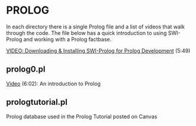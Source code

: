 # PROLOG

In each directory there is a single Prolog file and a list of videos that walk through the code.  The file below has a quick introduction to using SWI-Prolog and working with a Prolog factbase.

[VIDEO: Downloading & Installing SWI-Prolog for Prolog Development](https://youtu.be/FE1d5vauTlU) (5:49)

## prolog0.pl

[Video](https://youtu.be/4R-lBsQhUeM) (6:02): An introduction to Prolog

## prologtutorial.pl

Prolog database used in the Prolog Tutorial posted on Canvas
